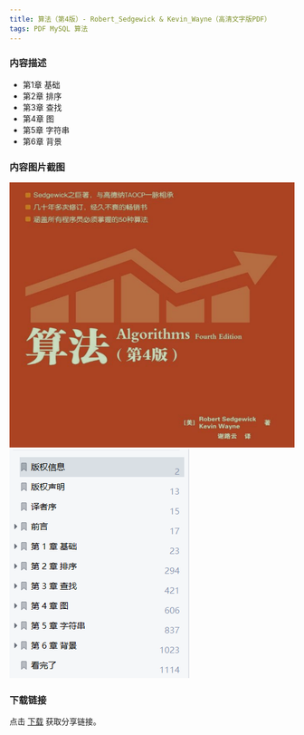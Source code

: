 ```yaml
---
title: 算法（第4版）- Robert_Sedgewick & Kevin_Wayne（高清文字版PDF）
tags: PDF MySQL 算法
---
```



### 内容描述

- 第1章 基础
- 第2章 排序
- 第3章 查找
- 第4章 图
- 第5章 字符串
- 第6章 背景


### 内容图片截图

<img class="image image--xl" src="/assets/resource/docs/2018-01-02-res-algorithms-fourth-edition-1.png"/>

<img class="image image--xl" src="/assets/resource/docs/2018-01-02-res-algorithms-fourth-edition-2.png"/>


### 下载链接

点击 [下载](http://www.tupianx.com/p.php?8tp=t1.24535a35b100.pg3) 获取分享链接。


<br/>



